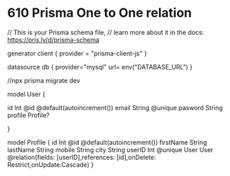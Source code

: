 # 610 Prisma One to One relation
// This is your Prisma schema file,
// learn more about it in the docs: https://pris.ly/d/prisma-schema

generator client {
  provider = "prisma-client-js"
}

datasource db {
  provider="mysql"
  url= env("DATABASE_URL")
}

//npx prisma migrate dev




model User {

  id Int @id @default(autoincrement()) 
  email String @unique
  pasword String
  profile Profile?

}

model Profile {
  id Int @id @default(autoincrement()) 
  firstName String
  lastName String
  mobile String
  city String
  userID Int @unique
  User User @relation(fields: [userID],references: [id],onDelete: Restrict,onUpdate:Cascade)
}